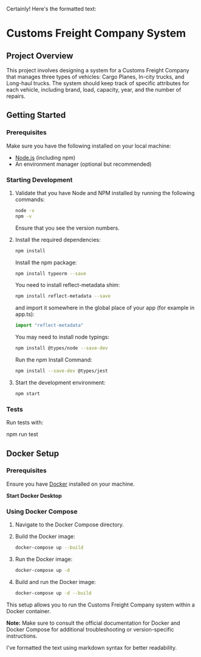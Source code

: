 Certainly! Here's the formatted text:


# Customs Freight Company System

## Project Overview

This project involves designing a system for a Customs Freight Company that manages three types of vehicles: Cargo Planes, In-city trucks, and Long-haul trucks. The system should keep track of specific attributes for each vehicle, including brand, load, capacity, year, and the number of repairs.

## Getting Started

### Prerequisites

Make sure you have the following installed on your local machine:

- [Node.js](https://nodejs.org/) (including npm)
- An environment manager (optional but recommended)

### Starting Development

1. Validate that you have Node and NPM installed by running the following commands:

    ```bash
    node -v
    npm -v
    ```

    Ensure that you see the version numbers.

2. Install the required dependencies:

    ```bash
    npm install
    ```

    Install the npm package:

    ```bash
    npm install typeorm --save
    ```

    You need to install reflect-metadata shim:

    ```bash
    npm install reflect-metadata --save
    ```

    and import it somewhere in the global place of your app (for example in app.ts):

    ```typescript
    import "reflect-metadata"
    ```

    You may need to install node typings:

    ```bash
    npm install @types/node --save-dev
    ```

    Run the npm Install Command:

    ```bash
    npm install --save-dev @types/jest
    ```

3. Start the development environment:

    ```bash
    npm start
    ```

### Tests

Run tests with:


npm run test


## Docker Setup

### Prerequisites

Ensure you have [Docker](https://www.docker.com/get-started) installed on your machine.

**Start Docker Desktop**

### Using Docker Compose

1. Navigate to the Docker Compose directory.

2. Build the Docker image:

    ```bash
    docker-compose up --build
    ```

3. Run the Docker image:

    ```bash
    docker-compose up -d
    ```

4. Build and run the Docker image:

    ```bash
    docker-compose up -d --build
    ```

This setup allows you to run the Customs Freight Company system within a Docker container.

**Note:** Make sure to consult the official documentation for Docker and Docker Compose for additional troubleshooting or version-specific instructions.



I've formatted the text using markdown syntax for better readability.

